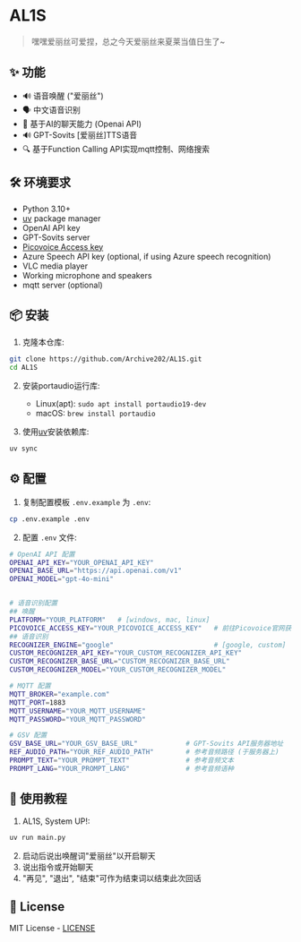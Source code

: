 # AL1S

> 嘿嘿爱丽丝可爱捏，总之今天爱丽丝来夏莱当值日生了~

## ✨ 功能

- 🔊 语音唤醒 ("爱丽丝")
- 🗣️ 中文语音识别
- 🤖 基于AI的聊天能力 (Openai API)
- 🔊 GPT-Sovits \[爱丽丝\]TTS语音
- 🔍 基于Function Calling API实现mqtt控制、网络搜索

## 🛠️ 环境要求

- Python 3.10+
- [uv](https://github.com/astral-sh/uv) package manager 
- OpenAI API key
- GPT-Sovits server
- [Picovoice Access key](https://console.picovoice.ai/)
- Azure Speech API key (optional, if using Azure speech recognition)
- VLC media player
- Working microphone and speakers
- mqtt server (optional)

## 📦 安装

1. 克隆本仓库:
```bash
git clone https://github.com/Archive202/AL1S.git
cd AL1S
```

2. 安装portaudio运行库:
   - Linux(apt): `sudo apt install portaudio19-dev`
   - macOS: `brew install portaudio`

3. 使用[uv](https://hellowac.github.io/uv-zh-cn/getting-started/installation/)安装依赖库:
```bash
uv sync
```

## ⚙️ 配置

1. 复制配置模板 `.env.example` 为 `.env`:
```bash
cp .env.example .env
```

2. 配置 `.env` 文件:
```bash
# OpenAI API 配置
OPENAI_API_KEY="YOUR_OPENAI_API_KEY"
OPENAI_BASE_URL="https://api.openai.com/v1"
OPENAI_MODEL="gpt-4o-mini"


# 语音识别配置
## 唤醒
PLATFORM="YOUR_PLATFORM"   # [windows, mac, linux]
PICOVOICE_ACCESS_KEY="YOUR_PICOVOICE_ACCESS_KEY"   # 前往Picovoice官网获取
## 语音识别
RECOGNIZER_ENGINE="google"                         # [google, custom]
CUSTOM_RECOGNIZER_API_KEY="YOUR_CUSTOM_RECOGNIZER_API_KEY"
CUSTOM_RECOGNIZER_BASE_URL="CUSTOM_RECOGNIZER_BASE_URL"
CUSTOM_RECOGNIZER_MODEL="YOUR_CUSTOM_RECOGNIZER_MODEL"                    

# MQTT 配置
MQTT_BROKER="example.com"
MQTT_PORT=1883
MQTT_USERNAME="YOUR_MQTT_USERNAME"
MQTT_PASSWORD="YOUR_MQTT_PASSWORD"

# GSV 配置
GSV_BASE_URL="YOUR_GSV_BASE_URL"            # GPT-Sovits API服务器地址
REF_AUDIO_PATH="YOUR_REF_AUDIO_PATH"        # 参考音频路径 (于服务器上)
PROMPT_TEXT="YOUR_PROMPT_TEXT"              # 参考音频文本
PROMPT_LANG="YOUR_PROMPT_LANG"              # 参考音频语种
```

## 🚀 使用教程

1. AL1S, System UP!:
```bash
uv run main.py
```

2. 启动后说出唤醒词"爱丽丝"以开启聊天
3. 说出指令或开始聊天
4. "再见", "退出", "结束"可作为结束词以结束此次回话 

## 📝 License

MIT License - [LICENSE](LICENSE)
